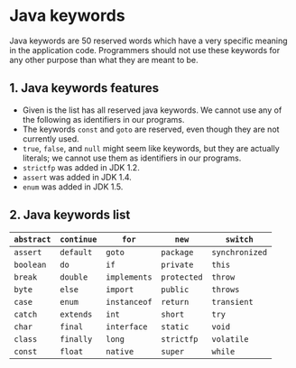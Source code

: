# Java keywords

Java keywords are 50 reserved words which have a very specific meaning in the application code. Programmers should not use these keywords for any other purpose than what they are meant to be.

## 1. Java keywords features

- Given is the list has all reserved java keywords. We cannot use any of the following as identifiers in our programs.
- The keywords `const` and `goto` are reserved, even though they are not currently used.
- `true`, `false`, and `null` might seem like keywords, but they are actually literals; we cannot use them as identifiers in our programs.
- `strictfp` was added in JDK 1.2.
- `assert` was added in JDK 1.4.
- `enum` was added in JDK 1.5.

## 2. Java keywords list

| `abstract` | `continue` | `for`        | `new`       | `switch`       |
| ---------- | ---------- | ------------ | ----------- | -------------- |
| `assert`   | `default`  | `goto`       | `package`   | `synchronized` |
| `boolean`  | `do`       | `if`         | `private`   | `this`         |
| `break`    | `double`   | `implements` | `protected` | `throw`        |
| `byte`     | `else`     | `import`     | `public`    | `throws`       |
| `case`     | `enum`     | `instanceof` | `return`    | `transient`    |
| `catch`    | `extends`  | `int`        | `short`     | `try`          |
| `char`     | `final`    | `interface`  | `static`    | `void`         |
| `class`    | `finally`  | `long`       | `strictfp`  | `volatile`     |
| `const`    | `float`    | `native`     | `super`     | `while`        |